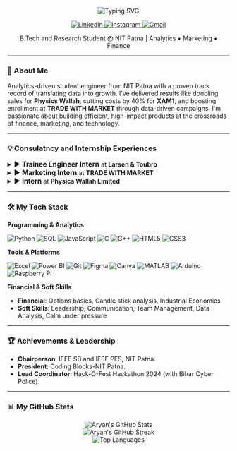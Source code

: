 <p align="center">
  <img src="https://readme-typing-svg.demolab.com?font=Fira+Code&weight=600&size=30&pause=1000&color=FFFFFF&center=true&vCenter=true&width=550&lines=Hi+%F0%9F%91%8B%2C+I'm+ARYAN+from+BHARAT;Hi+%F0%9F%91%8B%2C+I'm+ARYAN+from+INDIA" alt="Typing SVG" />
</p>

<p align="center">
  <a href="https://linkedin.com/in/aryanranjan2005">
    <img src="https://img.shields.io/badge/LinkedIn-0077B5?style=for-the-badge&logo=linkedin&logoColor=white" alt="LinkedIn"/>
  </a>
  <a href="https://instagram.com/aryanranjan2005">
    <img src="https://img.shields.io/badge/Instagram-%23E4405F.svg?style=for-the-badge&logo=Instagram&logoColor=white" alt="Instagram"/>
  </a>
  <a href="mailto:aryanr.ug22.ee@nitp.ac.in">
    <img src="https://img.shields.io/badge/Gmail-D14836?style=for-the-badge&logo=gmail&logoColor=white" alt="Gmail"/>
  </a>
</p>

<p align="center">
  B.Tech and Research Student @ NIT Patna | Analytics • Marketing • Finance
</p>

---

### 💫 About Me

Analytics-driven student engineer from NIT Patna with a proven track record of translating data into growth. I've delivered results like doubling sales for **Physics Wallah**, cutting costs by 40% for **XAM1**, and boosting enrollment at **TRADE WITH MARKET** through data-driven campaigns. I'm passionate about building efficient, high-impact products at the crossroads of finance, marketing, and technology.

---

### 💡 Consulatncy and Internship Experiences

<details>
  <summary><strong style="font-size:1.1em;">► Trainee Engineer Intern</strong> at <strong>Larsen & Toubro</strong></summary>
  <br>
  <em>May - July 2025</em>
  <ul>
    <li>Collaborated with cross-functional teams to enhance analytics features using SQL for improved data visualization.</li>
    <li>Assisted in predictive modeling tasks with Python to analyze operational data and identify patterns in project efficiency.</li>
    <li>Contributed to dashboard prototypes in Power BI to visualize key performance indicators for decision-making.</li>
  </ul>
</details>

<details>
  <summary><strong style="font-size:1.1em;">► Marketing Intern</strong> at <strong>TRADE WITH MARKET</strong></summary>
  <br>
  <em>Apr - May 2025</em>
  <ul>
    <li>Boosted program enrollment by leading data-driven social media campaigns that analyzed audience metrics to drive local inquiries.</li>
    <li>Created marketing content, including blog posts and videos, on practical market applications.</li>
    <li>Completed a 4-week Master Trader Program, mastering options strategies and risk assessment.</li>
  </ul>
</details>

<details>
  <summary><strong style="font-size:1.1em;">► Intern</strong> at <strong>Physics Wallah Limited</strong></summary>
  <br>
  <em>2024 - 2025</em>
  <ul>
    <li>Increased UPSC batch sales by 100% through outreach analysis of 500+ survey responses and predictive modeling.</li>
    <li>Spearheaded the Campus Ambassador Program, a flagship revenue product at PW.</li>
  </ul>
</details>

---

### 🛠️ My Tech Stack

**Programming & Analytics**
<p>
  <img src="https://img.shields.io/badge/Python-3776AB?style=for-the-badge&logo=python&logoColor=white" alt="Python"/>
  <img src="https://img.shields.io/badge/SQL-4479A1?style=for-the-badge&logo=mysql&logoColor=white" alt="SQL"/>
  <img src="https://img.shields.io/badge/JavaScript-F7DF1E?style=for-the-badge&logo=javascript&logoColor=black" alt="JavaScript"/>
  <img src="https://img.shields.io/badge/C-A8B9CC?style=for-the-badge&logo=c&logoColor=black" alt="C"/>
  <img src="https://img.shields.io/badge/C%2B%2B-00599C?style=for-the-badge&logo=c%2B%2B&logoColor=white" alt="C++"/>
  <img src="https://img.shields.io/badge/HTML5-E34F26?style=for-the-badge&logo=html5&logoColor=white" alt="HTML5"/>
  <img src="https://img.shields.io/badge/CSS3-1572B6?style=for-the-badge&logo=css3&logoColor=white" alt="CSS3"/>
</p>

**Tools & Platforms**
<p>
  <img src="https://img.shields.io/badge/Microsoft_Excel-217346?style=for-the-badge&logo=microsoft-excel&logoColor=white" alt="Excel"/>
  <img src="https://img.shields.io/badge/Power_BI-F2C811?style=for-the-badge&logo=powerbi&logoColor=black" alt="Power BI"/>
  <img src="https://img.shields.io/badge/Git-F05032?style=for-the-badge&logo=git&logoColor=white" alt="Git"/>
  <img src="https://img.shields.io/badge/Figma-F24E1E?style=for-the-badge&logo=figma&logoColor=white" alt="Figma"/>
  <img src="https://img.shields.io/badge/Canva-00C4CC?style=for-the-badge&logo=canva&logoColor=white" alt="Canva"/>
  <img src="https://img.shields.io/badge/MATLAB-0076A8?style=for-the-badge&logo=mathworks&logoColor=white" alt="MATLAB"/>
  <img src="https://img.shields.io/badge/-Arduino-00979D?style=for-the-badge&logo=Arduino&logoColor=white" alt="Arduino"/>
  <img src="https://img.shields.io/badge/-Raspberry_Pi-C51A4A?style=for-the-badge&logo=Raspberry-Pi&logoColor=white" alt="Raspberry Pi"/>
</p>

**Financial & Soft Skills**
- **Financial**: Options basics, Candle stick analysis, Industrial Economics
- **Soft Skills**: Leadership, Communication, Team Management, Data Analysis, Calm under pressure

---

### 🏆 Achievements & Leadership

- **Chairperson**: IEEE SB and IEEE PES, NIT Patna.
- **President**: Coding Blocks-NIT Patna.
- **Lead Coordinator**: Hack-O-Fest Hackathon 2024 (with Bihar Cyber Police).

---

### 📊 My GitHub Stats

<p align="center">
  <img src="https://github-readme-stats.vercel.app/api?username=aryanranjan2005&theme=dark&hide_border=false&include_all_commits=true&count_private=true" alt="Aryan's GitHub Stats"/>
  <br/>
  <img src="https://nirzak-streak-stats.vercel.app/?user=aryanranjan2005&theme=dark&hide_border=false" alt="Aryan's GitHub Streak"/>
  <br/>
  <img src="https://github-readme-stats.vercel.app/api/top-langs/?username=aryanranjan2005&theme=dark&hide_border=false&include_all_commits=true&count_private=true&layout=compact" alt="Top Languages"/>
</p>
